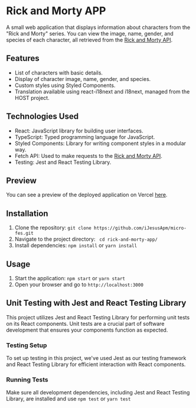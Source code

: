 # Rick and Morty APP

A small web application that displays information about characters from the "Rick and Morty" series. You can view the image, name, gender, and species of each character, all retrieved from the [Rick and Morty API](https://rickandmortyapi.com).

## Features

- List of characters with basic details.
- Display of character image, name, gender, and species.
- Custom styles using Styled Components.
- Translation available using react-i18next and i18next, managed from the HOST project.

## Technologies Used

- React: JavaScript library for building user interfaces.
- TypeScript: Typed programming language for JavaScript.
- Styled Components: Library for writing component styles in a modular way.
- Fetch API: Used to make requests to the [Rick and Morty API](https://rickandmortyapi.com).
- Testing: Jest and React Testing Library.


## Preview

You can see a preview of the deployed application on Vercel [here](https://micro-fes-rick-and-morthy.vercel.app/).

## Installation

1. Clone the repository: `git clone https://github.com/iJesusApm/micro-fes.git`
2. Navigate to the project directory: ` cd rick-and-morty-app/`
3. Install dependencies: `npm install` or `yarn install`

## Usage

1. Start the application: `npm start` or `yarn start`
2. Open your browser and go to `http://localhost:3000`

## Unit Testing with Jest and React Testing Library

This project utilizes Jest and React Testing Library for performing unit tests on its React components. Unit tests are a crucial part of software development that ensures your components function as expected.

### Testing Setup

To set up testing in this project, we've used Jest as our testing framework and React Testing Library for efficient interaction with React components.

### Running Tests
    
Make sure all development dependencies, including Jest and React Testing Library, are installed and use `npm test` or `yarn test`
